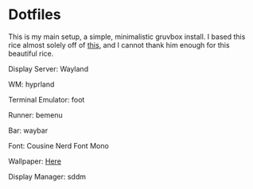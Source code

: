 # Dotfiles

This is my main setup, a simple, minimalistic gruvbox install.
I based this rice almost solely off of [this](https://github.com/vidy007/dotfiles), and I cannot thank him enough for this beautiful rice. 




Display Server: Wayland

WM: hyprland

Terminal Emulator: foot

Runner: bemenu

Bar: waybar

Font: Cousine Nerd Font Mono

Wallpaper: [Here](https://gruvbox-wallpapers.pages.dev/wallpapers/irl/gantaro-9eTP3GF4liQ.jpg)

Display Manager: sddm




